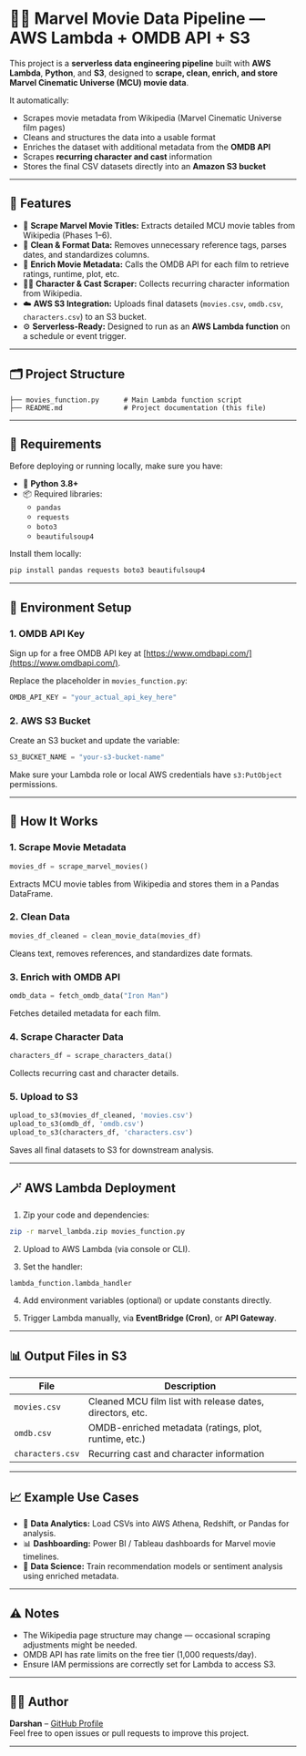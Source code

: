 # 🦸‍♂️ Marvel Movie Data Pipeline — AWS Lambda + OMDB API + S3

This project is a **serverless data engineering pipeline** built with **AWS Lambda**, **Python**, and **S3**, designed to **scrape, clean, enrich, and store Marvel Cinematic Universe (MCU) movie data**.

It automatically:

- Scrapes movie metadata from Wikipedia (Marvel Cinematic Universe film pages)
- Cleans and structures the data into a usable format
- Enriches the dataset with additional metadata from the **OMDB API**
- Scrapes **recurring character and cast** information
- Stores the final CSV datasets directly into an **Amazon S3 bucket**

---

## 🧠 Features

- 🔎 **Scrape Marvel Movie Titles:** Extracts detailed MCU movie tables from Wikipedia (Phases 1–6).
- 🧹 **Clean & Format Data:** Removes unnecessary reference tags, parses dates, and standardizes columns.
- 🎥 **Enrich Movie Metadata:** Calls the OMDB API for each film to retrieve ratings, runtime, plot, etc.
- 🦸‍♂️ **Character & Cast Scraper:** Collects recurring character information from Wikipedia.
- ☁️ **AWS S3 Integration:** Uploads final datasets (`movies.csv`, `omdb.csv`, `characters.csv`) to an S3 bucket.
- ⚙️ **Serverless-Ready:** Designed to run as an **AWS Lambda function** on a schedule or event trigger.

---

## 🗂️ Project Structure

```
├── movies_function.py      # Main Lambda function script
├── README.md               # Project documentation (this file)
```

---

## 🧰 Requirements

Before deploying or running locally, make sure you have:

- 🐍 **Python 3.8+**
- 📦 Required libraries:
  - `pandas`
  - `requests`
  - `boto3`
  - `beautifulsoup4`

Install them locally:

```bash
pip install pandas requests boto3 beautifulsoup4
```

---

## 🔑 Environment Setup

### 1. OMDB API Key

Sign up for a free OMDB API key at [https://www.omdbapi.com/](https://www.omdbapi.com/).

Replace the placeholder in `movies_function.py`:

```python
OMDB_API_KEY = "your_actual_api_key_here"
```

### 2. AWS S3 Bucket

Create an S3 bucket and update the variable:

```python
S3_BUCKET_NAME = "your-s3-bucket-name"
```

Make sure your Lambda role or local AWS credentials have `s3:PutObject` permissions.

---

## 🚀 How It Works

### 1. Scrape Movie Metadata

```python
movies_df = scrape_marvel_movies()
```

Extracts MCU movie tables from Wikipedia and stores them in a Pandas DataFrame.

### 2. Clean Data

```python
movies_df_cleaned = clean_movie_data(movies_df)
```

Cleans text, removes references, and standardizes date formats.

### 3. Enrich with OMDB API

```python
omdb_data = fetch_omdb_data("Iron Man")
```

Fetches detailed metadata for each film.

### 4. Scrape Character Data

```python
characters_df = scrape_characters_data()
```

Collects recurring cast and character details.

### 5. Upload to S3

```python
upload_to_s3(movies_df_cleaned, 'movies.csv')
upload_to_s3(omdb_df, 'omdb.csv')
upload_to_s3(characters_df, 'characters.csv')
```

Saves all final datasets to S3 for downstream analysis.

---

## 🪄 AWS Lambda Deployment

1. Zip your code and dependencies:

```bash
zip -r marvel_lambda.zip movies_function.py
```

2. Upload to AWS Lambda (via console or CLI).

3. Set the handler:

```
lambda_function.lambda_handler
```

4. Add environment variables (optional) or update constants directly.

5. Trigger Lambda manually, via **EventBridge (Cron)**, or **API Gateway**.

---

## 📊 Output Files in S3

| File             | Description                                               |
| ---------------- | --------------------------------------------------------- |
| `movies.csv`     | Cleaned MCU film list with release dates, directors, etc. |
| `omdb.csv`       | OMDB-enriched metadata (ratings, plot, runtime, etc.)     |
| `characters.csv` | Recurring cast and character information                  |

---

## 📈 Example Use Cases

- 🧪 **Data Analytics:** Load CSVs into AWS Athena, Redshift, or Pandas for analysis.
- 📊 **Dashboarding:** Power BI / Tableau dashboards for Marvel movie timelines.
- 🤖 **Data Science:** Train recommendation models or sentiment analysis using enriched metadata.

---

## ⚠️ Notes

- The Wikipedia page structure may change — occasional scraping adjustments might be needed.
- OMDB API has rate limits on the free tier (1,000 requests/day).
- Ensure IAM permissions are correctly set for Lambda to access S3.

---

## 🧑‍💻 Author

**Darshan** – [GitHub Profile](https://github.com/naikdarshan45)  
Feel free to open issues or pull requests to improve this project.

---

